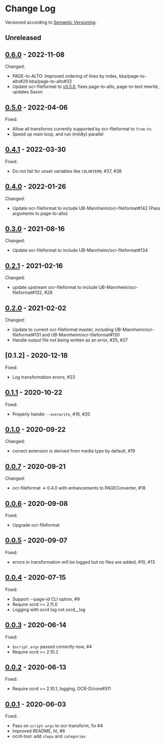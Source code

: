 Change Log
==========

Versioned according to [Semantic Versioning](http://semver.org/).

## Unreleased

## [0.6.0] - 2022-11-08

Changed:

  * PAGE-to-ALTO: Improved ordering of lines by index, kba/page-to-alto#29 kba/page-to-alto#32
  * Update ocr-fileformat to [v0.5.0](https://github.com/UB-Mannheim/ocr-fileformat/tree/v0.5.0), fixes page-to-alto, page-to-text rewrite, updates Saxon

## [0.5.0] - 2022-04-06

Fixed:

  * Allow all transforms currently supported by ocr-fileformat to `from-to`
  * Speed up main loop, and run (mildly) parallel

## [0.4.1] - 2022-03-30

Fixed:

  * Do not fail for unset variables like `COLORTERM`, #37, #38

## [0.4.0] - 2022-01-26

Changed:

  * Update ocr-fileformat to include UB-Mannheim/ocr-fileformat#142 (Pass arguments to page-to-alto)


## [0.3.0] - 2021-08-16

Changed:

  * Update ocr-fileformat to include UB-Mannheim/ocr-fileformat#134

## [0.2.1] - 2021-02-16

Changed:

  * update upstream ocr-fileformat to include UB-Mannheim/ocr-fileformat#132, #28

## [0.2.0] - 2021-02-02

Changed:

  * Update to current ocr-fileformat master, including UB-Mannheim/ocr-fileformat#131 and UB-Mannheim/ocr-fileformat#130
  * Handle output file not being written as an error, #25, #27

## [0.1.2] - 2020-12-18

Fixed:

  * Log transformation errors, #23

## [0.1.1] - 2020-10-22

Fixed:

  * Properly handle `--overwrite`, #16, #20

## [0.1.0] - 2020-09-22

Changed:

  * correct extension is derived from media type by default, #19

## [0.0.7] - 2020-09-21

Changed:

  * ocr-fileformat -> 0.4.0 with enhancements to PAGEConverter, #18

## [0.0.6] - 2020-09-08

Fixed:

  * Upgrade ocr-fileformat

## [0.0.5] - 2020-09-07

Fixed:

  * errors in transformation will be logged but no files are added, #10, #13

## [0.0.4] - 2020-07-15

Fixed:

  * Support --page-id CLI option, #9
  * Require ocrd >= 2.11.0
  * Logging with ocrd log not ocrd__log



## [0.0.3] - 2020-06-14

Fixed:

  * `$script_args` passed correctly now, #4
  * Require ocrd >= 2.10.2

## [0.0.2] - 2020-06-13

Fixed:

  * Require ocrd >= 2.10.1, logging, OCR-D/core#511

## [0.0.1] - 2020-06-03

Fixed:

  * Pass on `script-args` to ocr-transform, fix #4
  * Improved README, ht, #6
  * ocrd-tool: add `steps` and `categories`

<!-- link-labels -->
[0.6.0]: ../../compare/v0.6.0...v0.5.0
[0.5.0]: ../../compare/v0.5.0...v0.4.1
[0.4.1]: ../../compare/v0.4.1...v0.4.0
[0.4.0]: ../../compare/v0.4.0...v0.3.0
[0.3.0]: ../../compare/v0.3.0...v0.2.1
[0.2.1]: ../../compare/v0.2.1...v0.2.0
[0.2.0]: ../../compare/v0.2.0...v0.1.2
[0.1.1]: ../../compare/v0.1.1...v0.1.0
[0.1.0]: ../../compare/v0.1.0...v0.0.7
[0.0.7]: ../../compare/v0.0.7...v0.0.6
[0.0.6]: ../../compare/v0.0.6...v0.0.5
[0.0.5]: ../../compare/v0.0.5...v0.0.4
[0.0.4]: ../../compare/v0.0.4...v0.0.3
[0.0.3]: ../../compare/v0.0.3...v0.0.2
[0.0.2]: ../../compare/v0.0.2...v0.0.1
[0.0.1]: ../../compare/HEAD...v0.0.1
